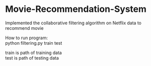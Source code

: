 # Movie-Recommendation-System
Implemented the collaborative filtering algorithm on Netflix data to recommend movie </br>

How to run program:</br>
python filtering.py train test</br>

train is path of training data </br>
test is path of testing data </br>
